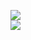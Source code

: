 [![](https://img.shields.io/badge/Made%20With-Github%20Spray-lightgrey.svg?style=for-the-badge&logo=github)](https://github.com/Annihil/github-spray#6970)  
[![](https://i.imgur.com/2DrTn0Z.gif)](https://github.com/Annihil/github-spray)
